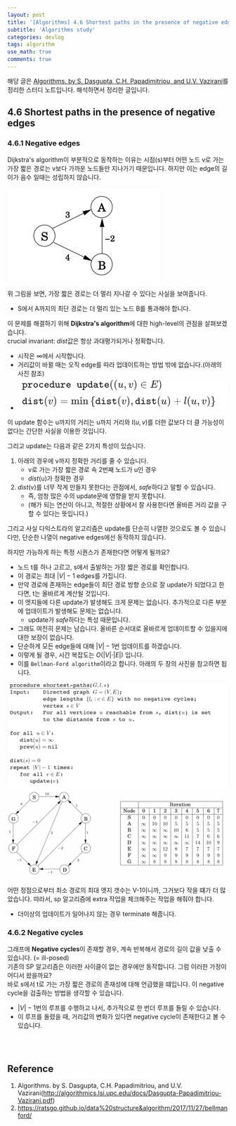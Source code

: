 ```yaml
---
layout: post
title: '[Algorithms] 4.6 Shortest paths in the presence of negative edges'
subtitle: 'Algorithms study'
categories: devlog
tags: algorithm
use_math: true
comments: true
---
```



해당 글은 [Algorithms. by S. Dasgupta, C.H. Papadimitriou, and U.V. Vazirani](http://algorithmics.lsi.upc.edu/docs/Dasgupta-Papadimitriou-Vazirani.pdf)를 정리한 스터디 노트입니다.
해석하면서 정리한 글입니다.


## 4.6 Shortest paths in the presence of negative edges

### 4.6.1 Negative edges
Dijkstra's algorithm이 부분적으로 동작하는 이유는 시점(s)부터 어떤 노드 v로 가는 가장 짧은 경로는 v보다 가까운 노드들만 지나가기 때문입니다. 하지만 이는 edge의 길이가 음수 일때는 성립하지 않습니다.

![img](/assets/img/algorithm/algorithm42.png)

위 그림을 보면, 가장 짧은 경로는 더 멀리 지나갈 수 있다는 사실을 보여줍니다.
- S에서 A까지의 최단 경로는 더 멀리 있는 노드 B를 통과해야 합니다.

이 문제를 해결하기 위해 **Dijkstra's algorithm**에 대한 high-level의 관점을 살펴보겠습니다.<br>
crucial invariant: *dist*값은 항상 과대평가되거나 정확합니다.
- 시작은 $∞$에서 시작합니다.
- 거리값이 바뀔 때는 오직 edge를 따라 업데이트하는 방법 밖에 없습니다.(아래의 사진 참조)
- ![img](/assets/img/algorithm/algorithm43.png)

이 update 함수는 u까지의 거리는 u까지 거리와 $l(u, v)$를 더한 값보다 더 클 가능성이 없다는 간단한 사실을 이용한 것입니다. <br>

그리고 update는 다음과 같은 2가지 특성이 있습니다. <br>
1) 아래의 경우에 v까지 정확한 거리를 줄 수 있습니다.
   - v로 가는 가장 짧은 경로 속 2번째 노드가 u인 경우
   - *dist*(u)가 정확한 경우
2) *dist*(v)를 너무 작게 만들지 못한다는 관점에서, *safe*하다고 말할 수 있습니다.
   - 즉, 엄청 많은 수의 update문에 영향을 받지 못합니다.
   - (해가 되는 연산이 아니고, 적절한 상황에서 잘 사용한다면 올바른 거리 값을 구할 수 있다는 뜻입니다.)

그리고 사실 다익스트라의 알고리즘은 update를 단순히 나열한 것으로도 볼 수 있습니다만, 단순한 나열이 negative edges에선 동작하지 않습니다. 

하지만 가능하게 하는 특정 시퀀스가 존재한다면 어떻게 될까요?
- 노드 t를 하나 고르고, s에서 출발하는 가장 짧은 경로를 확인합니다.
- 이 경로는 최대 $\vert V \vert -1$ edges를 가집니다.
- 만약 경로에 존재하는 edge들이 최단 경로 방향 순으로 잘 update가 되었다고 한다면, t는 올바르게 계산될 것입니다.
- 이 엣지들에 다른 update가 발생해도 크게 문제는 없습니다. 추가적으로 다른 부분에 업데이트가 발생해도 문제는 없습니다.
  - update가 *safe*하다는 특성 때문입니다.
- 그래도 여전히 문제는 남습니다. 올바른 순서대로 올바르게 업데이트할 수 있을지에 대한 보장이 없습니다.
- 단순하게 모든 edge들에 대해 $\vert V \vert -1$번 업데이트를 하겠습니다.
- 이렇게 될 경우, 시간 복잡도는 $O(\vert V \vert \cdot \vert E \vert)$ 입니다.
- 이를 `Bellman-Ford algorithm`이라고 합니다. 아래의 두 장의 사진을 참고하면 됩니다.

![img](/assets/img/algorithm/algorithm44.png)
![img](/assets/img/algorithm/algorithm45.png)

어떤 정점으로부터 최소 경로의 최대 엣지 갯수는 V-1이니까, 그거보다 작을 떄가 더 많았습니다. 따라서, sp 알고리즘에 extra 작업을 체크해주는 작업을 해줘야 합니다.
- 더이상의 업데이트가 일어나지 않는 경우 terminate 해줍니다.

### 4.6.2 Negative cycles
그래프에 **Negative cycles**이 존재할 경우, 계속 반복해서 경로의 길이 값을 낮출 수 있습니다. (= ill-posed) <br>
기존의 SP 알고리즘은 이러한 사이클이 없는 경우에만 동작합니다. 그럼 이러한 가정이 어디서 왔을까요? <br>
바로 s에서 t로 가는 가장 짧은 경로의 존재성에 대해 언급했을 떄입니다. 이 negative cycle을 검출하는 방법을 생각할 수 있습니다.
- $\vert V \vert -1$번의 루프를 수행하고 나서, 추가적으로 한 번더 루프를 돌릴 수 있습니다.
- 이 루프를 돌렸을 때, 거리값의 변화가 있다면 negative cycle이 존재한다고 볼 수 있습니다. 

<br><Br>

## Reference
1. Algorithms. by S. Dasgupta, C.H. Papadimitriou, and U.V. Vazirani(http://algorithmics.lsi.upc.edu/docs/Dasgupta-Papadimitriou-Vazirani.pdf)
2. https://ratsgo.github.io/data%20structure&algorithm/2017/11/27/bellmanford/